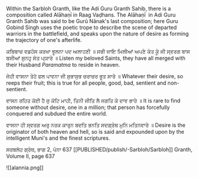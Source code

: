 Within the Sarbloh Granth, like the Adi Guru Granth Sahib, there is a composition called Alāhaṇī in Raag Vaḍhans. The Alāhaṇī  in Adi Guru Granth Sahib was said to be Gurū Nānak's last composition; here Guru Gobind Singh uses the poetic trope to describe the scene of departed warriors in the battlefield, and speaks upon the nature of desire as forming the trajectory of one's afterlife.

ਕਬਿਬਾਚ ਵਡਹੰਸ ਕਰਖਾ ਝੂਲਨਾ ਪਦ ਅਲਾਹਣੀ ॥
ਸਭੀ ਜਾਇ ਮਿਲੀਆਂ ਅਪਣੇ ਕੰਤ ਕੂੰ ਜੀ ਸ੍ਵਰਗ ਬਾਸ ਬਸੀਆਂ ਸੁਨਹੁ ਸੰਤ ਪ੍ਯਾਰੇ ॥
Listen my beloved Saints, they have all merged with their Husband *Paramatma* to reside in heaven. 

ਜੇਹੀ ਵਾਸਨਾ ਤੇਹੋ ਫਲ ਪਾਵਨਾ ਜੀ ਸੁਭਾਸੁਭ ਚਰਾਚਰ ਭੂਤ ਸਾਰੇ ॥
Whatever their desire, so reeps their fruit; this is true for all people, good, bad, sentient and non-sentient. 

ਵਾਸਨ ਰਹਿਤ ਕੋਈ ਹੈ ਜੁ ਕੋਟਿ ਮਾਹੀ, ਤਿਨੀ ਜੀਤਿ ਲੈ ਜਗਤਿ ਕੇ ਦਾਵ ਭਾਰੇ ॥
It is rare to find someone without desire, one in a million; that person has forcefully conquered and subdued the entire world. 

ਵਾਸਨਾ ਹੀ ਸ੍ਵਰਗ ਅਰੁ ਨਰਕ ਕਾਰੁਨ ਬਦਤਿ ਭਨਤਿ ਸਦਗ੍ਰੰਥ ਮੁਨਿ ਮਤਿਨਵਾਰੇ ॥
Desire is the originator of both heaven and hell, so is said and expounded upon by the intelligent Muni's and the finest scriptures.

ਸਰਬਲੋਹ ਗ੍ਰੰਥ, ਭਾਗ 2, ਪੰਨਾ 637
[[PUBLISHED/publish/-Sarbloh/Sarbloh]] Granth, Volume II, page 637

![[alannia.png]]
